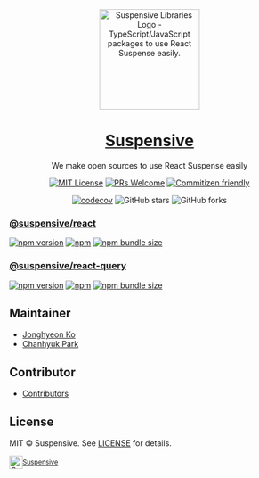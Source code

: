 <div align="center">
  <a href="https://suspensive.org" title="Suspensive Libraries - TypeScript/JavaScript packages to use React Suspense easily">
    <img src="https://github.com/suspensive/react/blob/main/assets/logo_background_star.png?raw=true" alt="Suspensive Libraries Logo - TypeScript/JavaScript packages to use React Suspense easily." height="180" />
    <h1 align="center">Suspensive</h1>
  </a>
  <p>We make open sources to use React Suspense easily</p>
</div>

<div align="center">

[![MIT License](https://img.shields.io/badge/license-MIT-blue.svg?style=for-the-badge&color=000&labelColor=000)](https://github.com/suspensive/react/blob/main/LICENSE)
[![PRs Welcome](https://img.shields.io/badge/PRs-welcome-deepgreen.svg?style=for-the-badge&color=000&labelColor=000)](https://github.com/suspensive/react/pulls)
[![Commitizen friendly](https://img.shields.io/badge/commitizen-friendly-deepgreen.svg?style=for-the-badge&color=000&labelColor=000)](http://commitizen.github.io/cz-cli/)

[![codecov](https://codecov.io/gh/suspensive/react/branch/main/graph/badge.svg?token=H4VQ71NJ16)](https://codecov.io/gh/suspensive/react) ![GitHub stars](https://img.shields.io/github/stars/suspensive/react?style=social) ![GitHub forks](https://img.shields.io/github/forks/suspensive/react?style=social)

</div>

### [@suspensive/react](https://github.com/suspensive/react/tree/main/packages/react)

[![npm version](https://img.shields.io/npm/v/@suspensive/react?color=000&labelColor=000&logo=npm&label=)](https://www.npmjs.com/package/@suspensive/react)
[![npm](https://img.shields.io/npm/dm/@suspensive/react?color=000&labelColor=000)](https://www.npmjs.com/package/@suspensive/react)
[![npm bundle size](https://img.shields.io/bundlephobia/minzip/@suspensive/react?color=000&labelColor=000)](https://www.npmjs.com/package/@suspensive/react)

### [@suspensive/react-query](https://github.com/suspensive/react/tree/main/packages/react-query)

[![npm version](https://img.shields.io/npm/v/@suspensive/react-query?color=000&labelColor=000&logo=npm&label=)](https://www.npmjs.com/package/@suspensive/react-query)
[![npm](https://img.shields.io/npm/dm/@suspensive/react-query?color=000&labelColor=000)](https://www.npmjs.com/package/@suspensive/react-query)
[![npm bundle size](https://img.shields.io/bundlephobia/minzip/@suspensive/react-query?color=000&labelColor=000)](https://www.npmjs.com/package/@suspensive/react-query)

## Maintainer

- [Jonghyeon Ko](https://github.com/manudeli)
- [Chanhyuk Park](https://github.com/okinawaa)

## Contributor

- [Contributors](https://github.com/suspensive/react/graphs/contributors)

## License

MIT © Suspensive. See [LICENSE](https://github.com/suspensive/react/blob/main/LICENSE) for details.

<div align="center">
  <a title="Suspensive" href="https://github.com/suspensive">
    <div style='display:flex; align-items:center;'>
      <img alt="Suspensive" src="https://raw.githubusercontent.com/suspensive/react/main/websites/docs/static/img/logo_notcropped.png" width="24">
      <sup>Suspensive</sup>
    </div>
  </a>
</div>